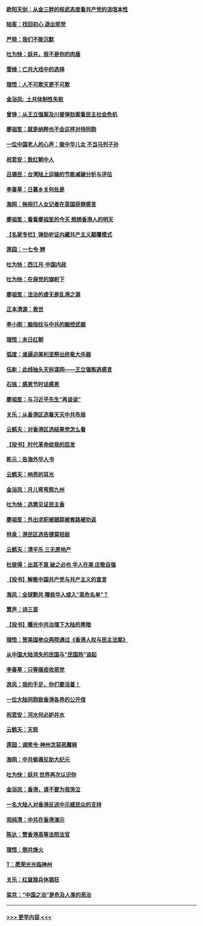 #### [欧阳天剑：从金三胖的核武态度看共产党的流氓本性](../pages/nsc993/n11702238.md?t=12061222) 
#### [陆客：找回初心 退出邪党](../pages/nsc993/n11702213.md?t=12061222) 
#### [严晓：我们不能沉默](../pages/nsc993/n11702110.md?t=12061222) 
#### [吐为快：妖共，我不是你的肉盾](../pages/nsc993/n11701366.md?t=12061222) 
#### [雪绮：亡共大戏中的选择](../pages/nsc993/n11699922.md?t=12061222) 
#### [理悟：人不可欺天更不可欺](../pages/nsc993/n11699657.md?t=12061222) 
#### [金浴凤:  土共体制性失败](../pages/nsc993/n11699361.md?t=12061222) 
#### [曾铮：从王立强案及川普弹劾案看民主社会危机](../pages/nsc993/n11699318.md?t=12061222) 
#### [廖祖笙：就是纳粹也不会这样对待同胞](../pages/nsc993/n11697658.md?t=12061222) 
#### [一位中国老人的心声：做中华儿女 不当马列子孙](../pages/nsc993/n11697525.md?t=12061222) 
#### [祝君安：致红朝中人](../pages/nsc993/n11697518.md?t=12061222) 
#### [吕锡民：台湾陆上运输的节能减碳分析与评估](../pages/nsc993/n11694983.md?t=12061222) 
#### [李春草：日暮乡关何处是](../pages/nsc993/n11694805.md?t=12061222) 
#### [海网：殃视打人女记者在英国获罪感言](../pages/nsc993/n11693832.md?t=12061222) 
#### [廖祖笙：看看廖祖笙的今天 想想香港人的明天](../pages/nsc993/n11693707.md?t=12061222) 
#### [【名家专栏】弹劾听证内藏共产主义颠覆模式](../pages/nsc993/n11693563.md?t=12061222) 
#### [莲园：一七令‧辨](../pages/nsc993/n11692558.md?t=12061222) 
#### [吐为快：西江月·中国内政](../pages/nsc993/n11692071.md?t=12061222) 
#### [吐为快：在保党的旗帜下](../pages/nsc993/n11691188.md?t=12061222) 
#### [廖祖笙：法治的虚无是乱港之源](../pages/nsc993/n11690605.md?t=12061222) 
#### [正本清源：救世](../pages/nsc993/n11689134.md?t=12061222) 
#### [李小刚：脑指纹与中共的脑控武器](../pages/nsc993/n11688900.md?t=12061222) 
#### [理悟：末日红朝](../pages/nsc993/n11688829.md?t=12061222) 
#### [弧度：谁逼迫美利坚祭出终极大杀器](../pages/nsc993/n11688735.md?t=12061222) 
#### [伍新：此线抽头天拆谍网——王立强叛逃感言](../pages/nsc993/n11687981.md?t=12061222) 
#### [石铭：感恩节时话感恩](../pages/nsc993/n11687568.md?t=12061222) 
#### [廖祖笙：与习近平先生“再谈谈”](../pages/nsc993/n11687005.md?t=12061222) 
#### [关乐：从香港区选看天灭中共布局](../pages/nsc993/n11686647.md?t=12061222) 
#### [云鹤天：对香港区选结果党怎么看](../pages/nsc993/n11686216.md?t=12061222) 
#### [【投书】时代革命给我的启发](../pages/nsc993/n11684287.md?t=12061222) 
#### [乾元：告海外华人书](../pages/nsc993/n11684044.md?t=12061222) 
#### [云鹤天：响亮的耳光](../pages/nsc993/n11684254.md?t=12061222) 
#### [金浴凤：月儿弯弯照九州](../pages/nsc993/n11684231.md?t=12061222) 
#### [吐为快：选票见证民主香](../pages/nsc993/n11684206.md?t=12061222) 
#### [廖祖笙：外出求职被跟踪被套路被劝返](../pages/nsc993/n11683874.md?t=12061222) 
#### [林泉：港民区选告捷莫轻敌](../pages/nsc993/n11683930.md?t=12061222) 
#### [云鹤天：清平乐 三无房地产](../pages/nsc993/n11681521.md?t=12061222) 
#### [杜彼得：出其不意 破之必也 华人在美 庄敬自强](../pages/nsc993/n11679554.md?t=12061222) 
#### [【投书】解散中国共产党与共产主义的宣言](../pages/nsc993/n11679177.md?t=12061222) 
#### [海风：全球剿共 哪些华人或入“高危名单”？](../pages/nsc993/n11678617.md?t=12061222) 
#### [慧声：诗三首](../pages/nsc993/n11678848.md?t=12061222) 
#### [【投书】曝光中共治理下大陆的黑暗](../pages/nsc993/n11678674.md?t=12061222) 
#### [理悟：贺美国参众两院通过《香港人权与民主法案》](../pages/nsc993/n11678104.md?t=12061222) 
#### [从中国大陆消失的民国与“民国热”谈起](../pages/nsc993/n11678075.md?t=12061222) 
#### [李春草：只等瘟疫收邪党](../pages/nsc993/n11677308.md?t=12061222) 
#### [逸风：我的手足，你们要活着！](../pages/nsc993/n11676352.md?t=12061222) 
#### [一位大陆同胞致香港各界的公开信](../pages/nsc993/n11675761.md?t=12061222) 
#### [祝君安：河水何必妒井水](../pages/nsc993/n11675746.md?t=12061222) 
#### [云鹤天：天怒](../pages/nsc993/n11675718.md?t=12061222) 
#### [莲园：调笑令‧神州怎容恶魔祸](../pages/nsc993/n11675648.md?t=12061222) 
#### [海网：中共偷袭反助大纪元](../pages/nsc993/n11673515.md?t=12061222) 
#### [吐为快：妖共 世界再次认识你](../pages/nsc993/n11673506.md?t=12061222) 
#### [金浴凤：香港，请不要为我哭泣](../pages/nsc993/n11673248.md?t=12061222) 
#### [一名大陆人对香港反送中示威民众的支持](../pages/nsc993/n11672615.md?t=12061222) 
#### [郑纯清：中共在香港演示](../pages/nsc993/n11670539.md?t=12061222) 
#### [陈达：赞香港高等法院法官](../pages/nsc993/n11669542.md?t=12061222) 
#### [理悟：倒共烽火](../pages/nsc993/n11668844.md?t=12061222) 
#### [T：愿荣光光临神州](../pages/nsc993/n11668421.md?t=12061222) 
#### [关乐：红鼠狼兵休猖狂](../pages/nsc993/n11668378.md?t=12061222) 
#### [梁京：“中国之治”是危及人类的恶治](../pages/nsc993/n11668328.md?t=12061222) 

----
#### [ >>> 更早内容 <<< ](../indexes/nsc993-earlier.md)
